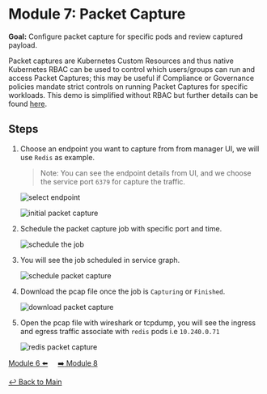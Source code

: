 # Module 7: Packet Capture

**Goal:** Configure packet capture for specific pods and review captured payload.

Packet captures are Kubernetes Custom Resources and thus native Kubernetes RBAC can be used to control which users/groups can run and access Packet Captures; this may be useful if Compliance or Governance policies mandate strict controls on running Packet Captures for specific workloads. This demo is simplified without RBAC but further details can be found [here](https://docs.tigera.io/calico-cloud/visibility/packetcapture#enforce-rbac-for-capture-tasks-for-cli-users).

## Steps

1. Choose an endpoint you want to capture from from manager UI, we will use `Redis` as example.

   >Note: You can see the endpoint details from UI, and we choose the service port `6379` for capture the traffic.

   ![select endpoint](../img/select-ep.png)

   ![initial packet capture](../img/initiate-pc.png)

2. Schedule the packet capture job with specific port and time.

   ![schedule the job](../img/schedule-packet-capture-job.png)

3. You will see the job scheduled in service graph.

   ![schedule packet capture](../img/schedule-packet-capture.png)

4. Download the pcap file once the job is `Capturing` or `Finished`.

   ![download packet capture](../img/download-packet-capture.png)

5. Open the pcap file with wireshark or tcpdump, you will see the ingress and egress traffic associate with `redis` pods i.e `10.240.0.71`

   ![redis packet capture](../img/redis-pcap.png)

[Module 6 :arrow_left:](../modules/using-observability-tools.md) &nbsp;&nbsp;&nbsp;&nbsp;[:arrow_right: Module 8](../modules/using-compliance-reports.md)

[:leftwards_arrow_with_hook: Back to Main](/README.md)
